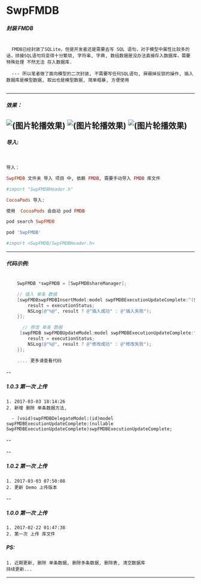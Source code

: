 # SwpFMDB

##### 封装 FMDB
```

  FMDB已经封装了SQLite，但是开发者还是需要去写 SQL 语句，对于模型中属性比较多的话，拼接SQL语句将变得十分繁琐, 字符串, 字典, 数组数据是没办法直接存入数据库，需要特殊处理 不然无法 存入数据库.

  --- 所以笔者做了面向模型的二次封装, 不需要写任何SQL语句, 屏蔽掉反锁的操作, 插入数据库是模型数据, 取出也是模型数据, 简单粗暴, 方便使用


```

---
##### 效果：
![(图片轮播效果)](https://raw.githubusercontent.com/swp-song/SwpFMDB/master/Screenshot/InsterData.gif) ![(图片轮播效果)](https://raw.githubusercontent.com/swp-song/SwpFMDB/master/Screenshot/UpdateData.gif)
![(图片轮播效果)](https://raw.githubusercontent.com/swp-song/SwpFMDB/master/Screenshot/SelectDataAndDeleteData.gif)
---


##### 导入:

```ruby


导入：

SwpFMDB 文件夹 导入 项目 中, 依赖 FMDB, 需要手动导入 FMDB 库文件

#import "SwpFMDBHeader.h"

CocoaPods 导入:

使用  CocoaPods 会自动 pod FMDB

pod search SwpFMDB

pod 'SwpFMDB'

#import <SwpFMDB/SwpFMDBHeader.h>

```
---

##### 代码示例:

```Objective-C

	SwpFMDB *swpFMDB = [SwpFMDBshareManager];

	// 插入 单条 数据
	[swpFMDBswpFMDBInsertModel:model swpFMDBExecutionUpdateComplete:^(SwpFMDB * _Nonnull swpFMDB, BOOL executionStatus) {
        result = executionStatus;
        NSLog(@"%@", result ? @"插入成功" : @"插入失败");
    }];

	  // 修改 单条 数据
     [swpFMDB swpFMDBUpdateModel:model swpFMDBExecutionUpdateComplete:^(SwpFMDB * _Nonnull swpFMDB, BOOL executionStatus) {
        result = executionStatus;
        NSLog(@"%@", result ? @"修改成功" : @"修改失败");
    }];

    .... 更多请查看代码

```

--
##### 1.0.3 第一次 上传
```
1. 2017-03-03 18:14:26
2. 新增 删除 单条数据方法,

  - (void)swpFMDBDelegateModel:(id)model swpFMDBExecutionUpdateComplete:(nullable SwpFMDBExecutionUpdateComplete)swpFMDBExecutionUpdateComplete;

```
--

--
##### 1.0.2 第一次 上传
```
1. 2017-03-03 07:50:08
2. 更新 Demo 上传版本

```
--
##### 1.0.0 第一次 上传
```
1. 2017-02-22 01:47:38
2. 第一次 上传 库文件

```

##### PS:

```
1. 近期更新, 删除 单条数据, 删除多条数据, 删除表, 清空数据库
持续更新...

```
---
